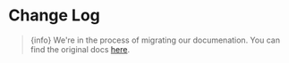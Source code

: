 # Change Log

> {info} We're in the process of migrating our documenation. You can find the original docs [here](https://styleci.readme.io/docs/change-log).

